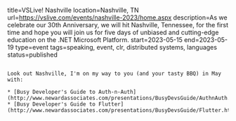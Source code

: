 title=VSLive! Nashville
location=Nashville, TN
url=https://vslive.com/events/nashville-2023/home.aspx
description=As we celebrate our 30th Anniversary, we will hit Nashville, Tennessee, for the first time and hope you will join us for five days of unbiased and cutting-edge education on the .NET Microsoft Platform.
start=2023-05-15
end=2023-05-19
type=event
tags=speaking, event, clr, distributed systems, languages
status=published
~~~~~~

Look out Nashville, I'm on my way to you (and your tasty BBQ) in May with:

* [Busy Developer's Guide to Auth-n-Auth](http://www.newardassociates.com/presentations/BusyDevsGuide/AuthnAuth.html)
* [Busy Developer's Guide to Flutter](http://www.newardassociates.com/presentations/BusyDevsGuide/Flutter.html)
